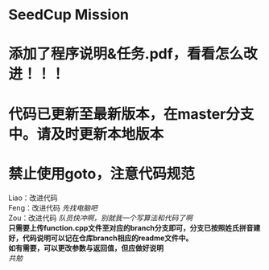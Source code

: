 # SeedCup Mission   
# 添加了程序说明&任务.pdf，看看怎么改进！！！   
# 代码已更新至最新版本，在master分支中。请及时更新本地版本  
# 禁止使用goto，注意代码规范  
Liao：改进代码   
Feng：改进代码 *先找电脑吧*   
Zou：改进代码 *队员快冲啊，别就我一个写算法和代码了啊*   
**只需要上传function.cpp文件至对应的branch分支即可，分支已按照姓氏拼音建好，代码说明可以记在仓库branch相应的readme文件中。**  
**如有需要，可以更改参数与返回值，但应做好说明**   
*共勉*
